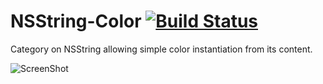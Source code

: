 NSString-Color [![Build Status](https://travis-ci.org/nicolasgoutaland/NSString-Color.svg?branch=master)](https://travis-ci.org/nicolasgoutaland/NSString-Color)
==============

Category on NSString allowing simple color instantiation from its content.

![ScreenShot](https://raw.github.com/nicolasgoutaland/NSString-Color/master/Assets/NSString+Colors.gif)
